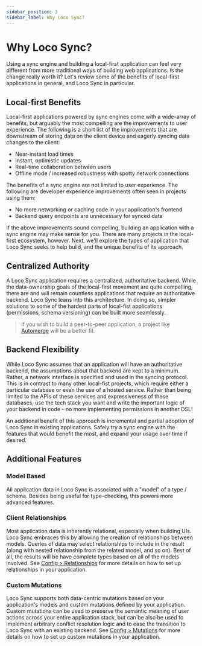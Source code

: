 ```yaml
---
sidebar_position: 3
sidebar_label: Why Loco Sync?
---
```


# Why Loco Sync?

Using a sync engine and building a local-first application can feel very different from more traditional ways of building web applications. Is the change really worth it? Let's review some of the benefits of local-first applications in general, and Loco Sync in particular.

## Local-first Benefits

Local-first applications powered by sync engines come with a wide-array of benefits, but arguably the most compelling are the improvements to user experience. The following is a short list of the improvements that are downstream of storing data on the client device and eagerly syncing data changes to the client:

- Near-instant load times
- Instant, optimistic updates
- Real-time collaboration between users
- Offline mode / increased robustness with spotty network connections

The benefits of a sync engine are not limited to user experience. The following are developer experience improvements often seen in projects using them:

- No more networking or caching code in your application's frontend
- Backend query endpoints are unnecessary for synced data

If the above improvements sound compelling, building an application with a sync engine may make sense for you. There are many projects in the local-first ecosystem, however. Next, we'll explore the types of application that Loco Sync seeks to help build, and the unique benefits of its approach.

## Centralized Authority

A Loco Sync application requires a centralized, authoritative backend. While the data-ownership goals of the local-first movement are quite compelling, there are and will remain countless applications that require an authoritative backend. Loco Sync leans into this architecture. In doing so, simpler solutions to some of the hardest parts of local-fist applications (permissions, schema versioning) can be built more seamlessly.

> If you wish to build a peer-to-peer application, a project like [Automerge](https://automerge.org/) will be a better fit.

## Backend Flexibility

While Loco Sync assumes that an application will have an authoritative backend, the assumptions about that backend are kept to a minimum. Rather, a network interface is specified and used in the syncing protocol. This is in contrast to many other local-fist projects, which require either a particular database or even the use of a hosted service. Rather than being limited to the APIs of these services and expressiveness of these databases, use the tech stack you want and write the important logic of your backend in code - no more implementing permissions in another DSL!

An additional benefit of this approach is incremental and partial adoption of Loco Sync in existing applications. Safely try a sync engine with the features that would benefit the most, and expand your usage over time if desired.

## Additional Features

### Model Based

All application data in Loco Sync is associated with a "model" of a type / schema. Besides being useful for type-checking, this powers more advanced features.

### Client Relationships

Most application data is inherently relational, especially when building UIs. Loco Sync embraces this by allowing the creation of relationships between models. Queries of data may select relationships to include in the result (along with nested relationship from the related model, and so on). Best of all, the results will be have complete types based on all of the models involved. See [Config > Relationships](../loco-sync-client/config#relationships) for more details on how to set up relationships in your application.

### Custom Mutations

Loco Sync supports both data-centric mutations based on your application's models and custom mutations defined by your application. Custom mutations can be used to preserve the semantic meaning of user actions across your entire application stack, but can be also be used to implement arbitrary conflict resolution logic and to ease the transition to Loco Sync with an existing backend. See [Config > Mutations](../loco-sync-client/config#relationships) for more details on how to set up custom mutations in your application.
